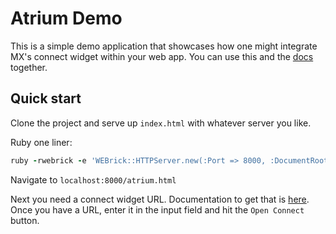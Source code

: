 # Atrium Demo

This is a simple demo application that showcases how one might integrate MX's connect widget within your web app. You can use this and the [docs](https://docs.mx.com/atrium#connect_mx_connect_widget) together.

## Quick start
Clone the project and serve up `index.html` with whatever server you like.

  Ruby one liner:

  ```ruby
  ruby -rwebrick -e 'WEBrick::HTTPServer.new(:Port => 8000, :DocumentRoot => Dir.pwd).start'
  ```

  Navigate to `localhost:8000/atrium.html`


Next you need a connect widget URL. Documentation to get that is [here](https://docs.mx.com/atrium#connect_get_url). Once you have a URL, enter it in the input field and hit the `Open Connect` button.
